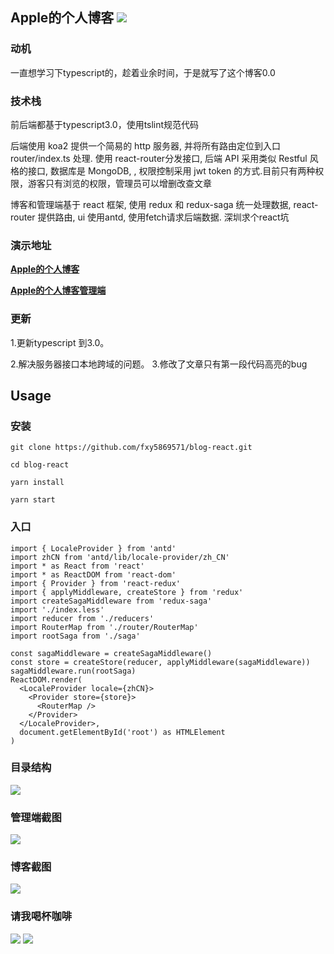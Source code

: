 ## Apple的个人博客  <img src="https://img.shields.io/badge/link-996.icu-red.svg"  heigth="5%"/>

### 动机
一直想学习下typescript的，趁着业余时间，于是就写了这个博客0.0
### 技术栈
前后端都基于typescript3.0，使用tslint规范代码

后端使用 koa2 提供一个简易的 http 服务器, 并将所有路由定位到入口 router/index.ts 处理. 使用 react-router分发接口, 后端 API 采用类似 Restful 风格的接口, 数据库是 MongoDB, , 权限控制采用 jwt token 的方式.目前只有两种权限，游客只有浏览的权限，管理员可以增删改查文章

博客和管理端基于 react 框架, 使用 redux 和 redux-saga 统一处理数据, react-router 提供路由, ui 使用antd, 使用fetch请求后端数据.
深圳求个react坑

### 演示地址
__[Apple的个人博客](http://fxyblog.com/)__

__[Apple的个人博客管理端](http://fxyblog.com/admin)__

### 更新

1.更新typescript 到3.0。

2.解决服务器接口本地跨域的问题。
3.修改了文章只有第一段代码高亮的bug

## Usage

### 安装
```
git clone https://github.com/fxy5869571/blog-react.git

cd blog-react

yarn install

yarn start
```
### 入口
```
import { LocaleProvider } from 'antd'
import zhCN from 'antd/lib/locale-provider/zh_CN'
import * as React from 'react'
import * as ReactDOM from 'react-dom'
import { Provider } from 'react-redux'
import { applyMiddleware, createStore } from 'redux'
import createSagaMiddleware from 'redux-saga'
import './index.less'
import reducer from './reducers'
import RouterMap from './router/RouterMap'
import rootSaga from './saga'

const sagaMiddleware = createSagaMiddleware()
const store = createStore(reducer, applyMiddleware(sagaMiddleware))
sagaMiddleware.run(rootSaga)
ReactDOM.render(
  <LocaleProvider locale={zhCN}>
    <Provider store={store}>
      <RouterMap />
    </Provider>
  </LocaleProvider>,
  document.getElementById('root') as HTMLElement
)
```
### 目录结构
<img src="http://img.qqzi.com/Content/Upload/2018/08/02/5f2045ec-633b-4f2c-b4a7-ac06b877af0a.png"  heigth="5%"/>

### 管理端截图
<img src="http://img.qqzi.com/Content/Upload/2018/08/02/96505143-cd22-4701-8723-d745cc9ff601.png"  heigth="5%"/>

### 博客截图
<img src="http://img.qqzi.com/Content/Upload/2018/08/02/abc1ed51-16e3-410a-bad9-058310e3f553.png"  heigth="5%"/>

### 请我喝杯咖啡
<img src="http://img.qqzi.com/Content/Upload/2019/05/30/b233949a-01c0-43b6-9136-fa55c3694435.jpeg" heigth="100px" />
<img src="http://img.qqzi.com/Content/Upload/2019/05/30/fba890ff-57e1-4f99-9589-da23ffb16ab0.jpeg"  heigth="100px"/>


